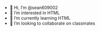 - 👋 Hi, I’m @sean609002
- 👀 I’m interested in HTML
- 🌱 I’m currently learning HTML
- 💞️ I’m looking to collaborate on classmates

<!---
sean609002/sean609002 is a ✨ special ✨ repository because its `README.md` (this file) appears on your GitHub profile.
You can click the Preview link to take a look at your changes.
--->
